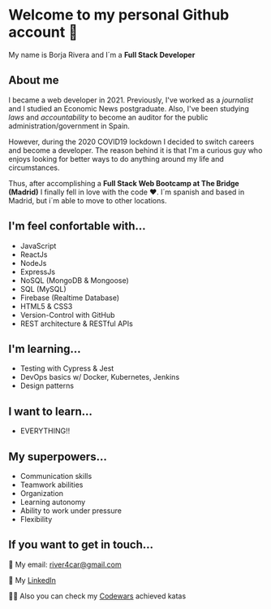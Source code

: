 # Welcome to my personal Github account 👋

My name is Borja Rivera and I´m a __Full Stack Developer__

## About me

I became a web developer in 2021. Previously, I've worked as a _journalist_ and I studied an Economic News postgraduate.
Also, I've been studying _laws_ and _accountability_ to become an auditor for the public administration/government in Spain.

However, during the 2020 COVID19 lockdown I decided to switch careers and become a developer. The reason behind it is that I'm a curious guy who enjoys looking for better ways to do anything around my life and circumstances.

Thus, after accomplishing a __Full Stack Web Bootcamp at The Bridge (Madrid)__ I finally fell in love with the code ❤️.
I´m spanish and based in Madrid, but i´m able to move to other locations.

## I'm feel confortable with...

+ JavaScript
+ ReactJs
+ NodeJs
+ ExpressJs
+ NoSQL (MongoDB & Mongoose)
+ SQL (MySQL)
+ Firebase (Realtime Database)
+ HTML5 & CSS3
+ Version-Control with GitHub
+ REST architecture & RESTful APIs

## I'm learning...

+ Testing with Cypress & Jest
+ DevOps basics w/ Docker, Kubernetes, Jenkins
+ Design patterns

## I want to learn...

+ EVERYTHING!!

## My superpowers...

+ Communication skills
+ Teamwork abilities
+ Organization
+ Learning autonomy
+ Ability to work under pressure
+ Flexibility

## If you want to get in touch...

📩 My email: river4car@gmail.com

🔭 My [LinkedIn](https://www.linkedin.com/in/borjarivera/)

🤜🏻 Also you can check my [Codewars](https://www.codewars.com/users/borj4) achieved katas
